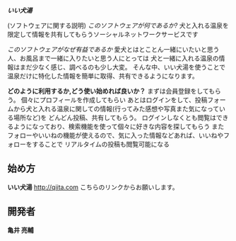 ***いい犬湯***

(ソフトウェアに関する説明)
*このソフトウェアが何であるか?*
犬と入れる温泉を限定して情報を共有してもらうソーシャルネットワークサービスです

*このソフトウェアがなぜ有益であるか*
愛犬とはとことん一緒にいたいと思う人、お風呂まで一緒に入りたいと思う人にとっては
犬と一緒に入れる温泉の情報はまだ少なく感じ、調べるのも少し大変。
そんな中、いい犬湯を使うことで温泉だけに特化した情報を簡単に取得、共有できるようになります。

**どのように利用するか,どう使い始めれば良いか？**
まずは会員登録をしてもらう。
個々にプロフィールを作成してもらい
あとはログインをして、投稿フォームから犬と入れる温泉に関しての情報(行ってみた感想や写真また気になっている場所など)を
どんどん投稿、共有してもらう。
ログインしなくとも閲覧はできるようになっており、検索機能を使って個々に好きな内容を探してもらう
またフォローやいいねの機能が使えるので、気に入った情報などあれば、いいねやフォローをすることで
リアルタイムの投稿も閲覧可能になる

## 始め方

**いい犬湯**
<http://qiita.com>
こちらのリンクからお願いします。

## 開発者
**亀井 亮輔**


